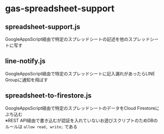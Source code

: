 # gas-spreadsheet-support

## spreadsheet-support.js  
GoogleAppsScript経由で特定のスプレッドシートの記述を他のスプレッドシートに写す  

## line-notify.js  
GoogleAppsScript経由で特定のスプレッドシートに記入漏れがあったらLINE Groupに通知を飛ばす  

## spreadsheet-to-firestore.js  
GoogleAppsScript経由で特定のスプレッドシートのデータをCloud Firestoreにぶち込む  
※REST API経由で書き込むが認証を入れていないお遊びスクリプトのためDBのルールは `allow read, write;` である  